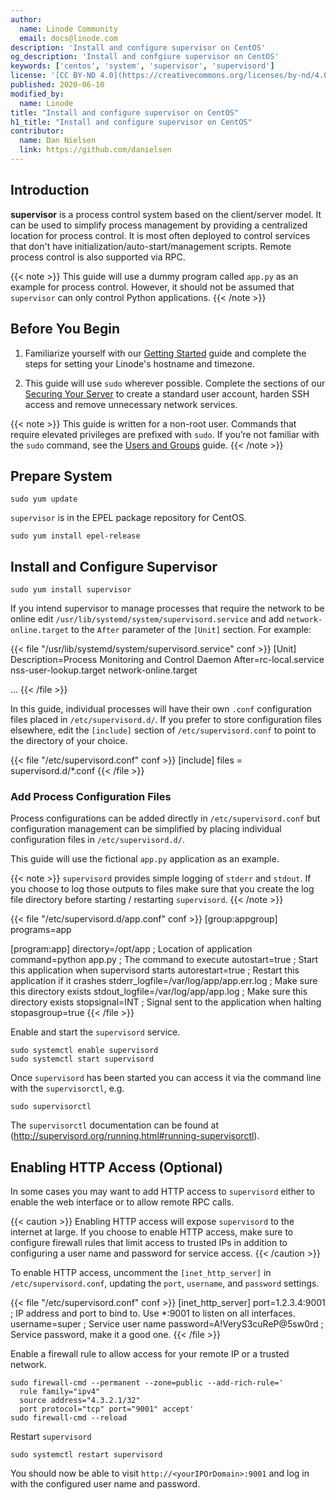 ```yaml
---
author:
  name: Linode Community
  email: docs@linode.com
description: 'Install and configure supervisor on CentOS'
og_description: 'Install and confgiure supervisor on CentOS'
keywords: ['centos', 'system', 'supervisor', 'supervisord']
license: '[CC BY-ND 4.0](https://creativecommons.org/licenses/by-nd/4.0)'
published: 2020-06-10
modified_by:
  name: Linode
title: "Install and configure supervisor on CentOS"
h1_title: "Install and configure supervisor on CentOS"
contributor:
  name: Dan Nielsen
  link: https://github.com/danielsen
---
```


## Introduction

**supervisor** is a process control system based on the client/server model. It can be used to simplify process management
by providing a centralized location for process control. It is most often deployed to control services that don't have
initialization/auto-start/management scripts. Remote process control is also supported via RPC.

{{< note >}}
This guide will use a dummy program called `app.py` as an example for process control. However, it should not be assumed
that `supervisor` can only control Python applications.
{{< /note >}}

## Before You Begin

1.  Familiarize yourself with our [Getting Started](/docs/getting-started/) guide and complete the steps for setting your Linode's hostname and timezone.

2.  This guide will use `sudo` wherever possible. Complete the sections of our [Securing Your Server](/docs/security/securing-your-server/) to create a standard user account, harden SSH access and remove unnecessary network services.


<!-- Include one of the following notes if appropriate. --->

{{< note >}}
This guide is written for a non-root user. Commands that require elevated privileges are prefixed with `sudo`. If you’re not familiar with the `sudo` command, see the [Users and Groups](/docs/tools-reference/linux-users-and-groups/) guide.
{{< /note >}}

## Prepare System

    sudo yum update

`supervisor` is in the EPEL package repository for CentOS.

    sudo yum install epel-release

## Install and Configure Supervisor

    sudo yum install supervisor

If you intend supervisor to manage processes that require the network to be online edit `/usr/lib/systemd/system/supervisord.service` and add `network-online.target` to the `After` parameter of the `[Unit]` section. For example:

{{< file "/usr/lib/systemd/system/supervisord.service" conf >}}
[Unit]
Description=Process Monitoring and Control Daemon
After=rc-local.service nss-user-lookup.target network-online.target

...
{{< /file >}}

In this guide, individual processes will have their own `.conf` configuration files placed in `/etc/supervisord.d/`. If you
prefer to store configuration files elsewhere, edit the `[include]` section of `/etc/supervisord.conf` to point to the
directory of your choice.

{{< file "/etc/supervisord.conf" conf >}}
[include]
files = supervisord.d/*.conf
{{< /file >}}

### Add Process Configuration Files

Process configurations can be added directly in `/etc/supervisord.conf` but configuration management can be simplified
by placing individual configuration files in `/etc/supervisord.d/`.

This guide will use the fictional `app.py` application as an example.

{{< note >}}
`supervisord` provides simple logging of `stderr` and `stdout`. If you choose to log those outputs to files make sure
that you create the log file directory before starting / restarting `supervisord`.
{{< /note >}}

{{< file "/etc/supervisord.d/app.conf" conf >}}
[group:appgroup]
programs=app

[program:app]
directory=/opt/app                       ; Location of application
command=python app.py                    ; The command to execute
autostart=true                           ; Start this application when supervisord starts
autorestart=true                         ; Restart this application if it crashes
stderr_logfile=/var/log/app/app.err.log  ; Make sure this directory exists
stdout_logfile=/var/log/app/app.log      ; Make sure this directory exists
stopsignal=INT                           ; Signal sent to the application when halting
stopasgroup=true
{{< /file >}}

Enable and start the `supervisord` service.

    sudo systemctl enable supervisord
    sudo systemctl start supervisord

Once `supervisord` has been started you can access it via the command line with the `supervisorctl`, e.g.

    sudo supervisorctl

The `supervisorctl` documentation can be found at (http://supervisord.org/running.html#running-supervisorctl).

## Enabling HTTP Access (Optional)

In some cases you may want to add HTTP access to `supervisord` either to enable the web interface or to allow remote
RPC calls.

{{< caution >}}
Enabling HTTP access will expose `supervisord` to the internet at large. If you choose to enable HTTP access, make
sure to configure firewall rules that limit access to trusted IPs in addition to configuring a user name and password
for service access.
{{< /caution >}}

To enable HTTP access, uncomment the `[inet_http_server]` in `/etc/supervisord.conf`, updating the `port`, `username`,
and `password` settings.

{{< file "/etc/supervisord.conf" conf >}}
[inet_http_server]
port=1.2.3.4:9001              ; IP address and port to bind to. Use *:9001 to listen on all interfaces.
username=super                 ; Service user name
password=A!VeryS3cuReP@5sw0rd  ; Service password, make it a good one.
{{< /file >}}

Enable a firewall rule to allow access for your remote IP or a trusted network.

    sudo firewall-cmd --permanent --zone=public --add-rich-rule='
      rule family="ipv4"
      source address="4.3.2.1/32"
      port protocol="tcp" port="9001" accept'
    sudo firewall-cmd --reload

Restart `supervisord`

    sudo systemctl restart supervisord

You should now be able to visit `http://<yourIPOrDomain>:9001` and log in with the configured user name and password.